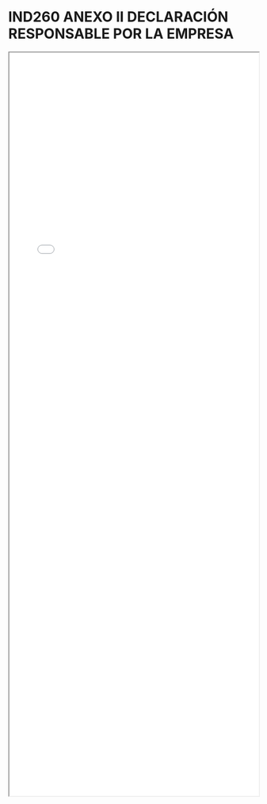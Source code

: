 
# IND260 ANEXO II DECLARACIÓN RESPONSABLE POR LA EMPRESA

<iframe src="../IND260 ANEXO II DECLARACIÓN RESPONSABLE POR LA EMPRESA.pdf" width="100%" height="1500px"></iframe>

